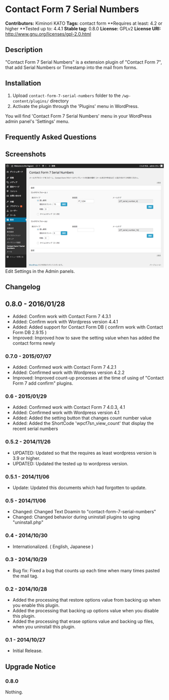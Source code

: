 # Contact Form 7 Serial Numbers #
**Contributors:** Kiminori KATO
**Tags:** contact form
**Requires at least: 4.2 or higher
**Tested up to: 4.4.1
**Stable tag:** 0.8.0
**License:** GPLv2
**License URI:** http://www.gnu.org/licenses/gpl-2.0.html

## Description ##

"Contact Form 7 Serial Numbers" is a extension plugin of "Contact Form 7",
that add Serial Numbers or Timestamp into the mail from forms.

## Installation ##

1. Upload `contact-form-7-serial-numbers` folder to the `/wp-content/plugins/` directory
1. Activate the plugin through the 'Plugins' menu in WordPress.

You will find 'Contact Form 7 Serial Numbers' menu in your WordPress admin panel's 'Settings' menu.

## Frequently Asked Questions ##


## Screenshots ##

![](screenshot-1.png)
Edit Settings in the Admin panels.

## Changelog ##

## 0.8.0 - 2016/01/28 ##
* Added: Confirm work with Contact Form 7 4.3.1
* Added: Confirm work with Wordpress version 4.4.1
* Added: Added support for Contact Form DB ( confirm work with Contact Form DB 2.9.15 )
* Improved: Improved how to save the setting value when has added the contact forms newly

### 0.7.0 - 2015/07/07 ###
* Added: Confirmed work with Contact Form 7 4.2.1
* Added: Confirmed work with Wordpress version 4.2.2
* Improved: Improved count-up processes at the time of using of "Contact Form 7 add confirm" plugins.

### 0.6 - 2015/01/29 ###
* Added: Confirmed work with Contact Form 7 4.0.3, 4.1
* Added: Confirmed work with Wordpress version 4.1
* Added: Added the setting button that changes count number value
* Added: Added the ShortCode 'wpcf7sn_view_count' that display the recent serial numbers

### 0.5.2 - 2014/11/26 ###
* UPDATED: Updated so that the requires as least wordpress version is 3.9 or higher.
* UPDATED: Updated the tested up to wordpress version.

### 0.5.1 - 2014/11/06 ###
* Update: Updated this documents which had forgotten to update.

### 0.5 - 2014/11/06 ###
* Changed: Changed Text Doamin to "contact-form-7-serial-numbers"
* Changed: Changed behavior during uninstall plugins to uging "uninstall.php"

### 0.4 - 2014/10/30 ###
* Internationalized. ( English, Japanese )

### 0.3 - 2014/10/29 ###
* Bug fix: Fixed a bug that counts up each time when many times pasted the mail tag.

### 0.2 - 2014/10/28 ###
* Added the processing that restore options value from backing up when you enable this plugin.
* Added the processing that backing up options value when you disable this plugin.
* Added the processing that erase options value and backing up files, when you uninstall this plugin.

### 0.1 - 2014/10/27 ###
* Initial Release.

## Upgrade Notice ##

### 0.8.0 ###

Nothing.
